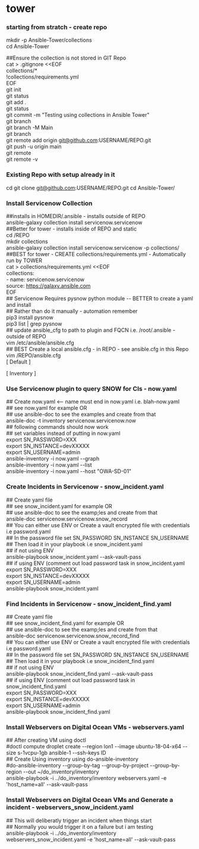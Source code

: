 # tower 
### starting from stratch - create repo  
mkdir -p Ansible-Tower/collections  
cd Ansible-Tower  
  
\##Ensure the collection is not stored in GIT Repo  
cat > .gitignore <<EOF  
collections/*  
!collections/requirements.yml  
EOF  
  git init  
  git status  
  git add .  
  git status  
  git commit -m "Testing using collections in Ansible Tower"  
  git branch  
  git branch -M Main  
  git branch  
  git remote add origin git@github.com:USERNAME/REPO.git  
  git push -u origin main  
  git remote  
  git remote -v  
### Existing Repo with setup already in it
  cd 
  git clone git@github.com:USERNAME/REPO.git
  cd Ansible-Tower/
### Install Servicenow Collection
  \##installs in HOMEDIR/.ansible - installs outside of REPO  
   ansible-galaxy collection install servicenow.servicenow   
   \##Better for tower - installs inside of REPO and static  
   cd /REPO  
   mkdir collections  
   ansible-galaxy collection install servicenow.servicenow -p collections/  
  \##BEST for tower - CREATE collections/requirements.yml - Automatically run by TOWER  
cat > collections/requirements.yml <<EOF  
collections:  
\- name: servicenow.servicenow  
source: https://galaxy.ansible.com  
EOF  
  \## Servicenow Requires pysnow python module -- BETTER to create a yaml and install  
  \## Rather than do it manually - automation remember  
  pip3 install pysnow  
  pip3 list | grep pysnow  
  \## update ansible_cfg to path to plugin and FQCN i.e. /root/.ansible  - outside of REPO  
  vim /etc/ansible/ansible.cfg   
  \## BEST Create a local ansible.cfg - in REPO - see ansible.cfg in this Repo  
  vim /REPO/ansible.cfg  
   [ Default ]  
    
    
   [ Inventory ]  
    
    
### Use Servicenow plugin to query SNOW for CIs - now.yaml
  \## Create now.yaml <-- name must end in now.yaml i.e. blah-now.yaml  
  \## see now.yaml for example OR  
  \## use ansible-doc to see the examples and create from that  
  ansible-doc -t inventory servicenow.servicenow.now  
  \## following commands should now work  
  \## set variables instead of putting in now.yaml  
  export SN_PASSWORD=XXX  
  export SN_INSTANCE=devXXXXX  
  export SN_USERNAME=admin  
  ansible-inventory -i now.yaml --graph  
  ansible-inventory -i now.yaml --list  
  ansible-inventory -i now.yaml --host "OWA-SD-01"  
### Create Incidents in Servicenow - snow_incident.yaml
  \## Create yaml file  
  \## see snow_incident.yaml for example OR  
  \## use ansible-doc to see the examp;les and create from that  
  ansible-doc servicenow.servicenow.snow_record  
  \## You can either use ENV or Create a vault encrypted file with credentials i.e password.yaml  
  \## In the password file set SN_PASSWORD SN_INSTANCE SN_USERNAME  
  \## Then load it in your playbook i.e snow_incident.yaml  
  \## if not using ENV  
   ansible-playbook snow_incident.yaml --ask-vault-pass  
  \## if using ENV (comment out load password task in snow_incident.yaml  
  export SN_PASSWORD=XXX  
  export SN_INSTANCE=devXXXXX  
  export SN_USERNAME=admin  
  ansible-playbook snow_incident.yaml  
### Find Incidents in Servicenow - snow_incident_find.yaml  
  \## Create yaml file  
  \## see snow_incident_find.yaml for example OR  
  \## use ansible-doc to see the examp;les and create from that  
  ansible-doc servicenow.servicenow.snow_record_find  
  \## You can either use ENV or Create a vault encrypted file with credentials i.e password.yaml  
  \## In the password file set SN_PASSWORD SN_INSTANCE SN_USERNAME  
  \## Then load it in your playbook i.e snow_incident_find.yaml  
  \## if not using ENV  
   ansible-playbook snow_incident_find.yaml --ask-vault-pass  
  \## if using ENV (comment out load password task in snow_incident_find.yaml  
  export SN_PASSWORD=XXX  
  export SN_INSTANCE=devXXXXX  
  export SN_USERNAME=admin  
  ansible-playbook snow_incident_find.yaml  
### Install Webservers on Digital Ocean VMs - webservers.yaml  
  \## After creating VM using doctl  
  \#doctl compute droplet create --region lon1 --image ubuntu-18-04-x64 --size s-1vcpu-1gb ansible-1 --ssh-keys ID  
  \## Create Using inventory using do-ansible-inventory  
  \#do-ansible-inventory --group-by-tag --group-by-project --group-by-region --out ~/do_inventory/inventory  
  ansible-playbook -i ../do_inventory/inventory webservers.yaml -e 'host_name=all' --ask-vault-pass  
### Install Webservers on Digital Ocean VMs and Generate a incident - webservers_snow_incident.yaml
  \## This will deliberatly trigger an incident when things start  
  \## Normally you would trigger it on a failure but i am testing  
  ansible-playbook -i ../do_inventory/inventory webservers_snow_incident.yaml -e 'host_name=all' --ask-vault-pass  
